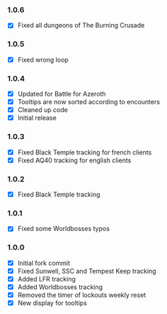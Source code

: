 ### 1.0.6
- [x] Fixed all dungeons of The Burning Crusade

### 1.0.5
- [x] Fixed wrong loop

### 1.0.4
- [x] Updated for Battle for Azeroth
- [x] Tooltips are now sorted according to encounters
- [x] Cleaned up code
- [x] Initial release

### 1.0.3
- [x] Fixed Black Temple tracking for french clients
- [x] Fixed AQ40 tracking for english clients

### 1.0.2
- [x] Fixed Black Temple tracking

### 1.0.1
- [x] Fixed some Worldbosses typos

### 1.0.0
- [x] Initial fork commit
- [x] Fixed Sunwell, SSC and Tempest Keep tracking
- [x] Added LFR tracking
- [x] Added Worldbosses tracking
- [x] Removed the timer of lockouts weekly reset
- [x] New display for tooltips
